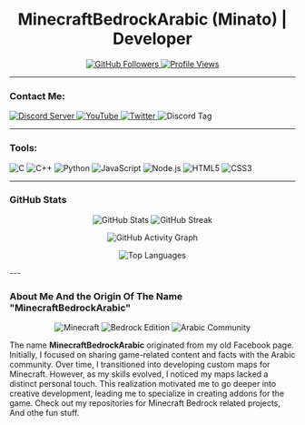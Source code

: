 <h1 align="center">MinecraftBedrockArabic (Minato) | Developer</h1>
<p align="center">
  <a href="https://github.com/minecraftbedrockarabic?tab=followers">
    <img src="https://img.shields.io/github/followers/minecraftbedrockarabic?label=Follow&style=social" alt="GitHub Followers">
  </a>
  <a href="https://github.com/minecraftbedrockarabic">
    <img src="https://komarev.com/ghpvc/?username=minecraftbedrockarabic&label=Profile%20Views&color=blue&style=flat" alt="Profile Views">
  </a>
</p>

---

### Contact Me:
<p>
  <a href="https://discord.gg/REsg5HRBtM" target="_blank">
    <img src="https://img.shields.io/badge/Discord_Server-5865F2?style=for-the-badge&logo=discord&logoColor=white" alt="Discord Server">
  </a>
  <a href="https://www.youtube.com/@MinecraftBedrockArabic" target="_blank">
    <img src="https://img.shields.io/badge/YouTube-FF0000?style=for-the-badge&logo=youtube&logoColor=white" alt="YouTube">
  </a>
  <a href="https://x.com/minato4743" target="_blank">
    <img src="https://img.shields.io/badge/X_(Twitter)-000000?style=for-the-badge&logo=x&logoColor=white" alt="Twitter">
  </a>
  <img src="https://img.shields.io/badge/Discord-minato4743-5865F2?style=for-the-badge&logo=discord&logoColor=white" alt="Discord Tag">
</p>

---

### Tools:

![C](https://img.shields.io/badge/c-%2300599C.svg?style=for-the-badge&logo=c&logoColor=white)
![C++](https://img.shields.io/badge/c++-%2300599C.svg?style=for-the-badge&logo=c%2B%2B&logoColor=white)
![Python](https://img.shields.io/badge/python-3670A0?style=for-the-badge&logo=python&logoColor=ffdd54)
![JavaScript](https://img.shields.io/badge/javascript-%23323330.svg?style=for-the-badge&logo=javascript&logoColor=%23F7DF1E)
![Node.js](https://img.shields.io/badge/node.js-6DA55F?style=for-the-badge&logo=node.js&logoColor=white)
![HTML5](https://img.shields.io/badge/html5-%23E34F26.svg?style=for-the-badge&logo=html5&logoColor=white)
![CSS3](https://img.shields.io/badge/css3-%231572B6.svg?style=for-the-badge&logo=css3&logoColor=white)

---

### GitHub Stats

<p align="center">
  <img src="https://github-readme-stats.vercel.app/api?username=minecraftbedrockarabic&show_icons=true&theme=dark&hide_border=true" alt="GitHub Stats">
  <img src="https://github-readme-streak-stats.herokuapp.com/?user=minecraftbedrockarabic&theme=dark&hide_border=true" alt="GitHub Streak">
</p>

<p align="center">
  <img src="https://github-readme-activity-graph.vercel.app/graph?username=minecraftbedrockarabic&theme=react-dark" alt="GitHub Activity Graph">
</p>

<p align="center">
  <img src="https://github-readme-stats.vercel.app/api/top-langs/?username=minecraftbedrockarabic&layout=compact&theme=dark&hide_border=true" alt="Top Languages">
</p>
---

### About Me And the Origin Of The Name "MinecraftBedrockArabic"

<p align="center">
  <img src="https://img.shields.io/badge/Minecraft-62B047?style=for-the-badge&logo=minecraft&logoColor=white" alt="Minecraft">
  <img src="https://img.shields.io/badge/Bedrock_Edition-5E7C16?style=for-the-badge" alt="Bedrock Edition">
  <img src="https://img.shields.io/badge/Arabic_Community-008000?style=for-the-badge&logo=language&logoColor=white" alt="Arabic Community">
</p>

The name **MinecraftBedrockArabic** originated from my old Facebook page. Initially, I focused on sharing game-related content and facts with the Arabic community. Over time, I transitioned into developing custom maps for Minecraft. However, as my skills evolved, I noticed my maps lacked a distinct personal touch. This realization motivated me to go deeper into creative development, leading me to specialize in creating addons for the game.
Check out my repositories for Minecraft Bedrock related projects, And othe fun stuff.
